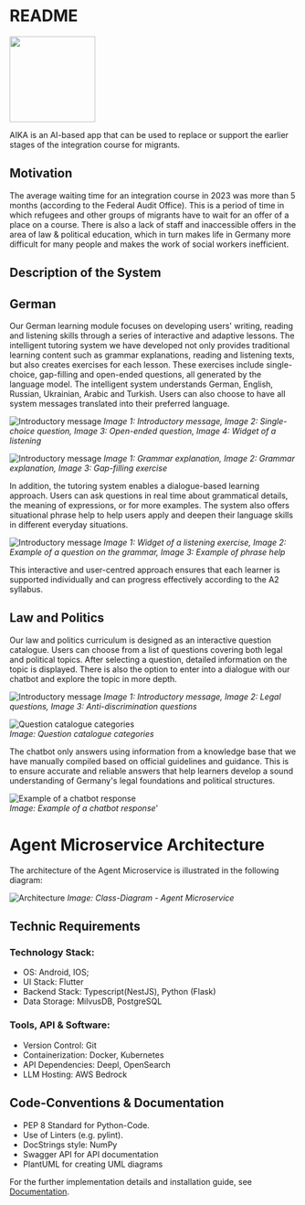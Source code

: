 # README

[<img src="docs/general/res/logo.jpg" width="150" />](docs/general/res/logo.jpg) 

AIKA is an AI-based app that can be used to replace or support the earlier stages of the integration course for migrants. 

## Motivation

The average waiting time for an integration course in 2023 was more than 5 months (according to the Federal Audit Office). This is a period of time in which refugees and other groups of migrants have to wait for an offer of a place on a course. There is also a lack of staff and inaccessible offers in the area of law & political education, which in turn makes life in Germany more difficult for many people and makes the work of social workers inefficient.

## Description of the System

## German
Our German learning module focuses on developing users' writing, reading and listening skills through a series of interactive and adaptive lessons. The intelligent tutoring system we have developed not only provides traditional learning content such as grammar explanations, reading and listening texts, but also creates exercises for each lesson. These exercises include single-choice, gap-filling and open-ended questions, all generated by the language model. 
The intelligent system understands German, English, Russian, Ukrainian, Arabic and Turkish. Users can also choose to have all system messages translated into their preferred language.

![Introductory message](docs/general/res/1.png)
*Image 1: Introductory message, Image 2: Single-choice question, Image 3: Open-ended question, Image 4: Widget of a listening*

![Introductory message](docs/general/res/2.png)
*Image 1: Grammar explanation, Image 2: Grammar explanation, Image 3: Gap-filling exercise*

In addition, the tutoring system enables a dialogue-based learning approach. Users can ask questions in real time about grammatical details, the meaning of expressions, or for more examples. The system also offers situational phrase help to help users apply and deepen their language skills in different everyday situations.

![Introductory message](docs/general/res/3.png)
*Image 1: Widget of a listening exercise, Image 2: Example of a question on the grammar, Image 3: Example of phrase help*

This interactive and user-centred approach ensures that each learner is supported individually and can progress effectively according to the A2 syllabus.

## Law and Politics

Our law and politics curriculum is designed as an interactive question catalogue. Users can choose from a list of questions covering both legal and political topics. After selecting a question, detailed information on the topic is displayed. There is also the option to enter into a dialogue with our chatbot and explore the topic in more depth.

![Introductory message](docs/general/res/4.png)
*Image 1: Introductory message, Image 2: Legal questions, Image 3: Anti-discrimination questions*


![Question catalogue categories](docs/general/res/ui_examples/law_question_list.png)\
*Image: Question catalogue categories*

The chatbot only answers using information from a knowledge base that we have manually compiled based on official guidelines and guidance. This is to ensure accurate and reliable answers that help learners develop a sound understanding of Germany's legal foundations and political structures.

![Example of a chatbot response](docs/general/res/ui_examples/law_answer.png)\
*Image: Example of a chatbot response*'

# Agent Microservice Architecture

The architecture of the Agent Microservice is illustrated in the following diagram:

![Architecture](backend/res/agent_class.svg)
*Image: Class-Diagram - Agent Microservice*

## Technic Requirements
### Technology Stack:
- OS: Android, IOS;
- UI Stack: Flutter
- Backend Stack: Typescript(NestJS), Python (Flask)
- Data Storage: MilvusDB, PostgreSQL

### Tools, API & Software:
- Version Control: Git
- Containerization: Docker, Kubernetes
- API Dependencies: Deepl, OpenSearch
- LLM Hosting: AWS Bedrock

## Code-Conventions & Documentation
- PEP 8 Standard for Python-Code. 
- Use of Linters (e.g. pylint). 
- DocStrings style: NumPy
- Swagger API for API documentation
- PlantUML for creating UML diagrams

For the further implementation details and installation guide, see [Documentation](docs/docs.md).


